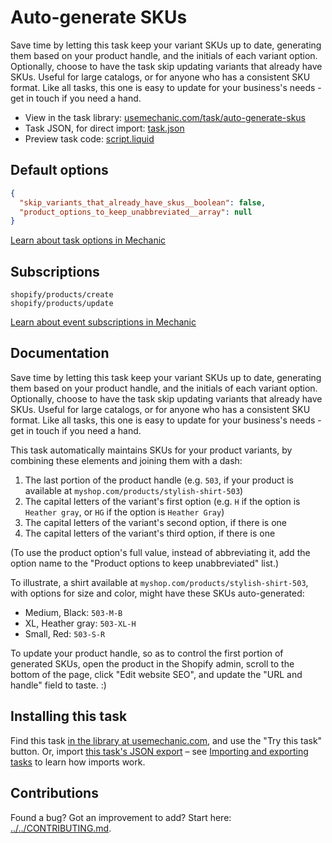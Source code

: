 # Auto-generate SKUs

Save time by letting this task keep your variant SKUs up to date, generating them based on your product handle, and the initials of each variant option. Optionally, choose to have the task skip updating variants that already have SKUs. Useful for large catalogs, or for anyone who has a consistent SKU format. Like all tasks, this one is easy to update for your business's needs - get in touch if you need a hand.

* View in the task library: [usemechanic.com/task/auto-generate-skus](https://usemechanic.com/task/auto-generate-skus)
* Task JSON, for direct import: [task.json](../../tasks/auto-generate-skus.json)
* Preview task code: [script.liquid](./script.liquid)

## Default options

```json
{
  "skip_variants_that_already_have_skus__boolean": false,
  "product_options_to_keep_unabbreviated__array": null
}
```

[Learn about task options in Mechanic](https://docs.usemechanic.com/article/471-task-options)

## Subscriptions

```liquid
shopify/products/create
shopify/products/update
```

[Learn about event subscriptions in Mechanic](https://docs.usemechanic.com/article/408-subscriptions)

## Documentation

Save time by letting this task keep your variant SKUs up to date, generating them based on your product handle, and the initials of each variant option. Optionally, choose to have the task skip updating variants that already have SKUs. Useful for large catalogs, or for anyone who has a consistent SKU format. Like all tasks, this one is easy to update for your business's needs - get in touch if you need a hand.

This task automatically maintains SKUs for your product variants, by combining these elements and joining them with a dash:

1. The last portion of the product handle (e.g. `503`, if your product is available at `myshop.com/products/stylish-shirt-503`)
2. The capital letters of the variant's first option (e.g. `H` if the option is `Heather gray`, or `HG` if the option is `Heather Gray`)
3. The capital letters of the variant's second option, if there is one
4. The capital letters of the variant's third option, if there is one

(To use the product option's full value, instead of abbreviating it, add the option name to the "Product options to keep unabbreviated" list.)

To illustrate, a shirt available at `myshop.com/products/stylish-shirt-503`, with options for size and color, might have these SKUs auto-generated:

* Medium, Black: `503-M-B`
* XL, Heather gray: `503-XL-H`
* Small, Red: `503-S-R`

To update your product handle, so as to control the first portion of generated SKUs, open the product in the Shopify admin, scroll to the bottom of the page, click "Edit website SEO", and update the "URL and handle" field to taste. :)

## Installing this task

Find this task [in the library at usemechanic.com](https://usemechanic.com/task/auto-generate-skus), and use the "Try this task" button. Or, import [this task's JSON export](../../tasks/auto-generate-skus.json) – see [Importing and exporting tasks](https://docs.usemechanic.com/article/505-importing-and-exporting-tasks) to learn how imports work.

## Contributions

Found a bug? Got an improvement to add? Start here: [../../CONTRIBUTING.md](../../CONTRIBUTING.md).
